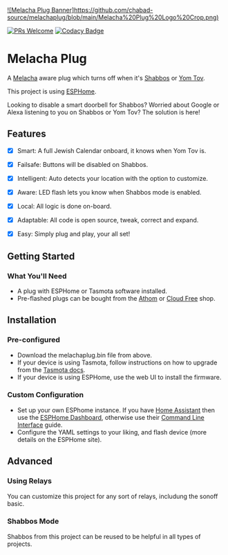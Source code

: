 

[![Melacha Plug Banner]https://github.com/chabad-source/melachaplug/blob/main/Melacha%20Plug%20Logo%20Crop.png)](https://github.com/chabad-source/melachaplug)

[![PRs Welcome](https://img.shields.io/badge/PRs-welcome-brightgreen.svg?style=flat-square)](http://makeapullrequest.com)
[![Codacy Badge](https://app.codacy.com/project/badge/Grade/44ce7dbbfb1e4dc1a7779f07bdd019fb)](https://www.codacy.com/gh/RebbePod/melacha_plug/dashboard?utm_source=github.com&amp;utm_medium=referral&amp;utm_content=RebbePod/melacha_plug&amp;utm_campaign=Badge_Grade)


# Melacha Plug
A [Melacha](https://www.chabad.org/95906/) aware plug which turns off when it's [Shabbos](https://www.chabad.org/633659/) or [Yom Tov](https://www.chabad.org/708510/).

This project is using [ESPHome](https://esphome.io/).


Looking to disable a smart doorbell for Shabbos?
Worried about Google or Alexa listening to you on Shabbos or Yom Tov?
The solution is here!


## Features
- [x] Smart: A full Jewish Calendar onboard, it knows when Yom Tov is. 
- [x] Failsafe: Buttons will be disabled on Shabbos. 
- [x] Intelligent: Auto detects your location with the option to customize. 
- [x] Aware: LED flash lets you know when Shabbos mode is enabled.
- [x] Local: All logic is done on-board.
- [x] Adaptable: All code is open source, tweak, correct and expand.
- [x] Easy: Simply plug and play, your all set!



## Getting Started

### What You'll Need
- A plug with ESPHome or Tasmota software installed.
- Pre-flashed plugs can be bought from the [Athom](https://www.athom.tech/) or [Cloud Free](https://cloudfree.shop/) shop.



## Installation

### Pre-configured
- Download the melachaplug.bin file from above.
- If your device is using Tasmota, follow instructions on how to upgrade from the [Tasmota docs](https://tasmota.github.io/docs/Upgrading/#upgrade-using-webui).
- If your device is using ESPHome, use the web UI to install the firmware.


### Custom Configuration
- Set up your own ESPhome instance. If you have [Home Assistant](https://www.home-assistant.io/) then use the [ESPHome Dashboard](https://esphome.io/guides/getting_started_hassio.html), otherwise use their [Command Line Interface](https://esphome.io/guides/getting_started_command_line.html) guide.
- Configure the YAML settings to your liking, and flash device (more details on the ESPHome site).


## Advanced

### Using Relays

You can customize this project for any sort of relays, includung the sonoff basic. 

### Shabbos Mode

Shabbos from this project can be reused to be helpful in all types of projects.
